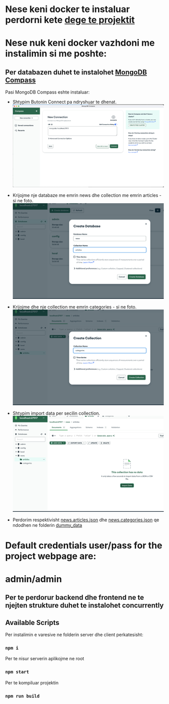 # Nese keni docker te instaluar perdorni kete [dege te projektit](https://github.com/arionkosturi/React-Project-Unified-with-Backend/tree/testing)

# Nese nuk keni docker vazhdoni me instalimin si me poshte:
## Per databazen duhet te instalohet [MongoDB Compass](https://www.mongodb.com/try/download/compass)

Pasi MongoDB Compass eshte instaluar:

- Shtypim Butonin Connect pa ndryshuar te dhenat.
  ![First Step](/dummy_data/step1.png)

- Krijojme nje databaze me emrin news dhe collection me emrin articles - si ne foto.
  ![Second Step](/dummy_data/step2.png)

- Krijojme dhe nje collection me emrin categories - si ne foto.
  ![Third Step](/dummy_data/step3.png)

- Shtypim import data per secilin collection.
  ![Third Step](/dummy_data/step4.png)

- Perdorim respektivisht [news.articles.json](/dummy_data/news.articles.json) dhe [news.categories.json](/dummy_data/news.categories.json) qe ndodhen ne folderin [dummy_data](/dummy_data/)

# Default credentials user/pass for the project webpage are:

# admin/admin

## Per te perdorur backend dhe frontend ne te njejten strukture duhet te instalohet concurrently

## Available Scripts

Per instalimin e varesive ne folderin server dhe client perkatesisht:

### `npm i`

Per te nisur serverin aplikojme ne root

### `npm start`

Per te kompiluar projektin

### `npm run build`
